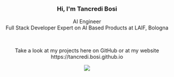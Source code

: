 <h3 align="center">Hi, I'm Tancredi Bosi</h3>

<p align="center">AI Engineer<br>Full Stack Developer Expert on AI Based Products at LAIF, Bologna</p>

<br clear="both">

<p align="center">Take a look at my projects here on GitHub or at my website https://tancredi.bosi.github.io</p>

<div align="center">
  <img src="https://profile-counter.glitch.me/tancredibosi/count.svg?"  />
</div>
